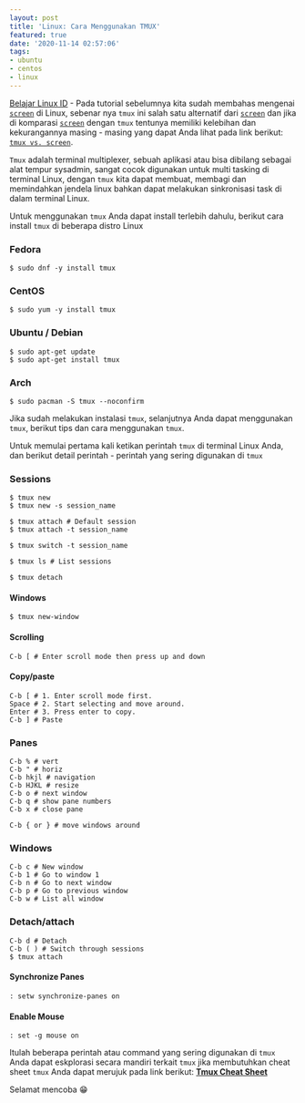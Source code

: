 ```yaml
---
layout: post
title: 'Linux: Cara Menggunakan TMUX'
featured: true
date: '2020-11-14 02:57:06'
tags:
- ubuntu
- centos
- linux
---
```


[Belajar Linux ID](/) - Pada tutorial sebelumnya kita sudah membahas mengenai [`screen`](/linux-cara-menggunakan-command-screen/) di Linux, sebenar nya `tmux` ini salah satu alternatif dari [`screen`](/linux-cara-menggunakan-command-screen/) dan jika di komparasi [`screen`](/linux-cara-menggunakan-command-screen/) dengan `tmux` tentunya memiliki kelebihan dan kekurangannya masing - masing yang dapat Anda lihat pada link berikut: [`tmux vs. screen`](https://superuser.com/questions/236158/tmux-vs-screen).

`Tmux` adalah terminal multiplexer, sebuah aplikasi atau bisa dibilang sebagai alat tempur sysadmin, sangat cocok digunakan untuk multi tasking di terminal Linux, dengan `tmux` kita dapat membuat, membagi dan memindahkan jendela linux bahkan dapat melakukan sinkronisasi task di dalam terminal Linux.

<!--kg-card-begin: html--><script async src="https://pagead2.googlesyndication.com/pagead/js/adsbygoogle.js"></script><ins class="adsbygoogle" style="display:block; text-align:center;" data-ad-layout="in-article" data-ad-format="fluid" data-ad-client="ca-pub-1515372853161377" data-ad-slot="1986938311"></ins><script>
     (adsbygoogle = window.adsbygoogle || []).push({});
</script><!--kg-card-end: html-->

Untuk menggunakan `tmux` Anda dapat install terlebih dahulu, berikut cara install `tmux` di beberapa distro Linux

<!--kg-card-begin: markdown-->
### Fedora

    $ sudo dnf -y install tmux

### CentOS

    $ sudo yum -y install tmux

### Ubuntu / Debian

    $ sudo apt-get update
    $ sudo apt-get install tmux

### Arch

    $ sudo pacman -S tmux --noconfirm

<!--kg-card-end: markdown-->

Jika sudah melakukan instalasi `tmux`, selanjutnya Anda dapat menggunakan `tmux`, berikut tips dan cara menggunakan `tmux`.

Untuk memulai pertama kali ketikan perintah `tmux` di terminal Linux Anda, dan berikut detail perintah - perintah yang sering digunakan di `tmux`

### Sessions
<!--kg-card-begin: markdown-->

    $ tmux new
    $ tmux new -s session_name 
    
    $ tmux attach # Default session
    $ tmux attach -t session_name
    
    $ tmux switch -t session_name
    
    $ tmux ls # List sessions
    
    $ tmux detach

<!--kg-card-end: markdown-->
#### Windows
<!--kg-card-begin: markdown-->

    $ tmux new-window

<!--kg-card-end: markdown-->
#### Scrolling
<!--kg-card-begin: markdown-->

    C-b [ # Enter scroll mode then press up and down

<!--kg-card-end: markdown-->
#### Copy/paste
<!--kg-card-begin: markdown-->

    C-b [ # 1. Enter scroll mode first.
    Space # 2. Start selecting and move around.
    Enter # 3. Press enter to copy.
    C-b ] # Paste

<!--kg-card-end: markdown-->
### Panes
<!--kg-card-begin: markdown-->

    C-b % # vert
    C-b " # horiz
    C-b hkjl # navigation
    C-b HJKL # resize
    C-b o # next window
    C-b q # show pane numbers
    C-b x # close pane
    
    C-b { or } # move windows around

<!--kg-card-end: markdown-->
### Windows
<!--kg-card-begin: markdown-->

    C-b c # New window
    C-b 1 # Go to window 1
    C-b n # Go to next window
    C-b p # Go to previous window
    C-b w # List all window

<!--kg-card-end: markdown-->
### Detach/attach
<!--kg-card-begin: markdown-->

    C-b d # Detach
    C-b ( ) # Switch through sessions
    $ tmux attach

<!--kg-card-end: markdown-->
#### Synchronize Panes
<!--kg-card-begin: markdown-->

    : setw synchronize-panes on

<!--kg-card-end: markdown--><!--kg-card-begin: html--><script async src="https://pagead2.googlesyndication.com/pagead/js/adsbygoogle.js"></script><ins class="adsbygoogle" style="display:block; text-align:center;" data-ad-layout="in-article" data-ad-format="fluid" data-ad-client="ca-pub-1515372853161377" data-ad-slot="1986938311"></ins><script>
     (adsbygoogle = window.adsbygoogle || []).push({});
</script><!--kg-card-end: html-->
#### Enable Mouse
<!--kg-card-begin: markdown-->

    : set -g mouse on

<!--kg-card-end: markdown-->

Itulah beberapa perintah atau command yang sering digunakan di `tmux` Anda dapat eskplorasi secara mandiri terkait `tmux` jika membutuhkan cheat sheet `tmux` Anda dapat merujuk pada link berikut: **[Tmux Cheat Sheet](https://tmuxcheatsheet.com/)**

Selamat mencoba 😁

<!--kg-card-begin: html--><script async src="https://pagead2.googlesyndication.com/pagead/js/adsbygoogle.js"></script><ins class="adsbygoogle" style="display:block; text-align:center;" data-ad-layout="in-article" data-ad-format="fluid" data-ad-client="ca-pub-1515372853161377" data-ad-slot="1986938311"></ins><script>
     (adsbygoogle = window.adsbygoogle || []).push({});
</script><!--kg-card-end: html-->